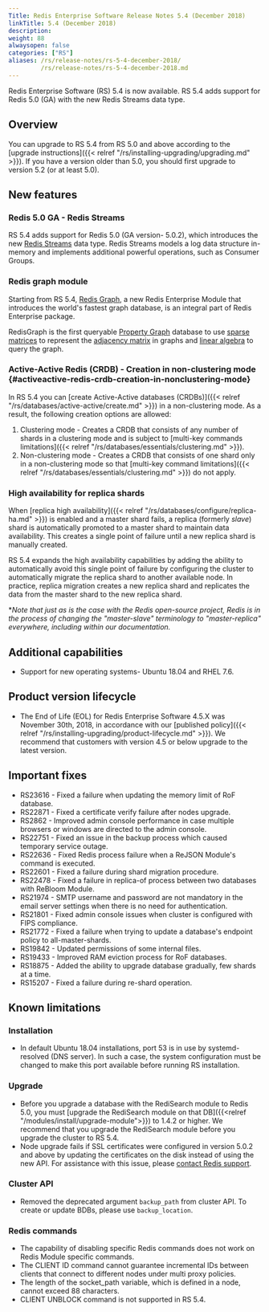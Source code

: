```yaml
---
Title: Redis Enterprise Software Release Notes 5.4 (December 2018)
linkTitle: 5.4 (December 2018)
description:
weight: 88
alwaysopen: false
categories: ["RS"]
aliases: /rs/release-notes/rs-5-4-december-2018/
         /rs/release-notes/rs-5-4-december-2018.md
---
```

Redis Enterprise Software (RS) 5.4 is now available. RS 5.4 adds support for Redis 5.0 (GA) with the new Redis Streams data type.

## Overview

You can upgrade to RS 5.4 from RS 5.0 and above according to the [upgrade instructions]({{< relref "/rs/installing-upgrading/upgrading.md" >}}). If you have a version older than 5.0, you should first upgrade to version 5.2 (or at least 5.0).

## New features

### Redis 5.0 GA - Redis Streams

RS 5.4 adds support for Redis 5.0 (GA version- 5.0.2), which introduces the new [Redis Streams](https://redis.io/topics/streams-intro) data type. Redis Streams models a log data structure in-memory and implements additional powerful operations, such as Consumer Groups.

### Redis graph module

Starting from RS 5.4, [Redis Graph](https://oss.redislabs.com/redisgraph/), a new Redis Enterprise Module that introduces the world's fastest graph database, is an integral part of Redis Enterprise package.

RedisGraph is the first queryable [Property Graph](https://github.com/opencypher/openCypher/blob/master/docs/property-graph-model.adoc) database to use [sparse matrices](https://en.wikipedia.org/wiki/Sparse_matrix) to represent the [adjacency matrix](https://en.wikipedia.org/wiki/Adjacency_matrix) in graphs and [linear algebra](http://faculty.cse.tamu.edu/davis/GraphBLAS.html) to query the graph.

### Active-Active Redis (CRDB) - Creation in non-clustering mode {#activeactive-redis-crdb-creation-in-nonclustering-mode}

In RS 5.4 you can [create Active-Active databases (CRDBs)]({{< relref "/rs/databases/active-active/create.md" >}}) in a non-clustering mode. As a result, the following creation options are allowed:

1. Clustering mode - Creates a CRDB that consists of any number of shards in a clustering mode and is subject to [multi-key commands limitations]({{< relref "/rs/databases/essentials/clustering.md" >}}).
1. Non-clustering mode - Creates a CRDB that consists of one shard only in a non-clustering mode so that [multi-key command limitations]({{< relref "/rs/databases/essentials/clustering.md" >}}) do not apply.

### High availability for replica shards

When [replica high availability]({{< relref "/rs/databases/configure/replica-ha.md" >}}) is enabled and a master shard fails, a replica (formerly _slave_) shard is automatically promoted to a master shard to maintain data availability. This creates a single point of failure until a new replica shard is manually created.

RS 5.4 expands the high availability capabilities by adding the ability to automatically avoid this single point of failure by configuring the cluster to automatically migrate the replica shard to another available node. In practice, replica migration creates a new replica shard and replicates the data from the master shard to the new replica shard.

*_Note that just as is the case with the Redis open-source project, Redis is in the process of changing the "master-slave" terminology to "master-replica" everywhere, including within our documentation._

## Additional capabilities

- Support for new operating systems- Ubuntu 18.04 and RHEL 7.6.

## Product version lifecycle

- The End of Life (EOL) for Redis Enterprise Software 4.5.X was November 30th, 2018, in accordance with our [published policy]({{< relref "/rs/installing-upgrading/product-lifecycle.md" >}}). We recommend that customers with version 4.5 or below upgrade to the latest version.

## Important fixes

- RS23616 - Fixed a failure when updating the memory limit of RoF database.
- RS22871 - Fixed a certificate verify failure after nodes upgrade.
- RS2862 - Improved admin console performance in case multiple browsers or windows are directed to the admin console.
- RS22751 - Fixed an issue in the backup process which caused temporary service outage.
- RS22636 - Fixed Redis process failure when a ReJSON Module's command is executed.
- RS22601 - Fixed a failure during shard migration procedure.
- RS22478 - Fixed a failure in replica-of process between two databases with ReBloom Module.
- RS21974 - SMTP username and password are not mandatory in the email server settings when there is no need for authentication.
- RS21801 - Fixed admin console issues when cluster is configured with FIPS compliance.
- RS21772 - Fixed a failure when trying to update a database's endpoint policy to all-master-shards.
- RS19842 - Updated permissions of some internal files.
- RS19433 - Improved RAM eviction process for RoF databases.
- RS18875 - Added the ability to upgrade database gradually, few shards at a time.
- RS15207 - Fixed a failure during re-shard operation.

## Known limitations

### Installation

- In default Ubuntu 18.04 installations, port 53 is in use by systemd-resolved (DNS server). In such a case, the system configuration must be changed to make this port available before running RS installation.

### Upgrade

- Before you upgrade a database with the RediSearch module to Redis 5.0, you must [upgrade the RediSearch module on that DB]({{<relref "/modules/install/upgrade-module">}}) to 1.4.2 or higher. We recommend that you upgrade the RediSearch module before you upgrade the cluster to RS 5.4.
- Node upgrade fails if SSL certificates were configured in version 5.0.2 and above by updating the certificates on the disk instead of using the new API. For assistance with this issue, please [contact Redis support](https://redislabs.com/company/support/).

### Cluster API

- Removed the deprecated argument `backup_path` from cluster API. To create or update BDBs, please use `backup_location`.

### Redis commands

- The capability of disabling specific Redis commands does not work on Redis Module specific commands.
- The CLIENT ID command cannot guarantee incremental IDs between clients that connect to different nodes under multi proxy policies.
- The length of the socket_path variable, which is defined in a node, cannot exceed 88 characters.
- CLIENT UNBLOCK command is not supported in RS 5.4.
